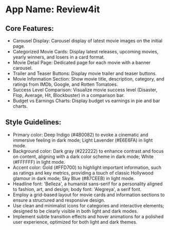 # **App Name**: Review4it

## Core Features:

- Carousel Display: Carousel display of latest movie images on the initial page.
- Categorized Movie Cards: Display latest releases, upcoming movies, yearly winners, and losers in a card format.
- Movie Detail Page: Dedicated page for each movie with a banner carousel.
- Trailer and Teaser Buttons: Display movie trailer and teaser buttons.
- Movie Information Section: Show movie title, description, category, and ratings from IMDb, Google, and Rotten Tomatoes.
- Success Level Comparison: Visualize movie success level (Disaster, Flop, Average, Hit, Blockbuster) in a comparison bar.
- Budget vs Earnings Charts: Display budget vs earnings in pie and bar charts.

## Style Guidelines:

- Primary color: Deep Indigo (#4B0082) to evoke a cinematic and immersive feeling in dark mode; Light Lavender (#E6E6FA) in light mode.
- Background color: Dark gray (#222222) to enhance contrast and focus on content, aligning with a dark color scheme in dark mode; White (#FFFFFF) in light mode.
- Accent color: Gold (#FFD700) to highlight important information, such as ratings and key metrics, providing a touch of classic Hollywood glamour in dark mode; Sky Blue (#87CEEB) in light mode.
- Headline font: 'Belleza', a humanist sans-serif for a personality aligned to fashion, art, and design; body font: 'Alegreya', a serif font.
- Employ a grid-based layout for movie cards and information sections to ensure a structured and responsive design.
- Use clean and minimalist icons for categories and interactive elements; designed to be clearly visible in both light and dark modes.
- Implement subtle transition effects and hover animations for a polished user experience, optimized for both light and dark themes.
